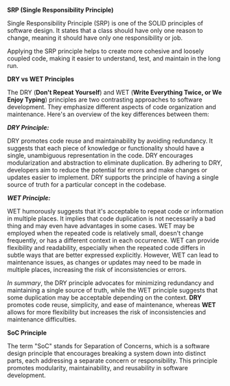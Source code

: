 **SRP (Single Responsibility Principle)**

Single Responsibility Principle (SRP) is one of the SOLID principles of software design. It states that a class should have only one reason to change, meaning it should have only one responsibility or job.

Applying the SRP principle helps to create more cohesive and loosely coupled code, making it easier to understand, test, and maintain in the long run.

**DRY vs WET Principles**

The DRY (**Don't Repeat Yourself**) and WET (**Write Everything Twice, or We Enjoy Typing**) principles are two contrasting approaches to software development. They emphasize different aspects of code organization and maintenance. Here's an overview of the key differences between them:

**_DRY Principle:_**

DRY promotes code reuse and maintainability by avoiding redundancy.
It suggests that each piece of knowledge or functionality should have a single, unambiguous representation in the code.
DRY encourages modularization and abstraction to eliminate duplication.
By adhering to DRY, developers aim to reduce the potential for errors and make changes or updates easier to implement.
DRY supports the principle of having a single source of truth for a particular concept in the codebase.

**_WET Principle:_**

WET humorously suggests that it's acceptable to repeat code or information in multiple places.
It implies that code duplication is not necessarily a bad thing and may even have advantages in some cases.
WET may be employed when the repeated code is relatively small, doesn't change frequently, or has a different context in each occurrence.
WET can provide flexibility and readability, especially when the repeated code differs in subtle ways that are better expressed explicitly.
However, WET can lead to maintenance issues, as changes or updates may need to be made in multiple places, increasing the risk of inconsistencies or errors.

_In summary_, the DRY principle advocates for minimizing redundancy and maintaining a single source of truth, while the WET principle suggests that some duplication may be acceptable depending on the context. **DRY** promotes code reuse, simplicity, and ease of maintenance, whereas **WET** allows for more flexibility but increases the risk of inconsistencies and maintenance difficulties.

**SoC Principle**

The term "SoC" stands for Separation of Concerns, which is a software design principle that encourages breaking a system down into distinct parts, each addressing a separate concern or responsibility. This principle promotes modularity, maintainability, and reusability in software development.


